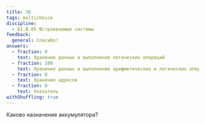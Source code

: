 ```yaml
---
title: 36
tags: multichoice
discipline:
  - Б1.В.05 Встраиваемые системы
feedback:
  general: Спасибо!
answers:
  - fraction: 0
    text: Хранение данных и выполнение логических операций
  - fraction: 100
    text: Хранение данных и выполнение арифметических и логических операций
  - fraction: 0
    text: Хранение адресов
  - fraction: 0
    text: Указатель
withShuffling: true
---
```


Каково назначение аккумулятора?